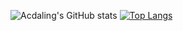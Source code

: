 ![Acdaling's GitHub stats](https://github-readme-stats.vercel.app/api?username=accietheking&show_icons=true&theme=tokyonight) [![Top Langs](https://github-readme-stats.vercel.app/api/top-langs/?username=anuraghazra)](https://github.com/anuraghazra/github-readme-stats)


